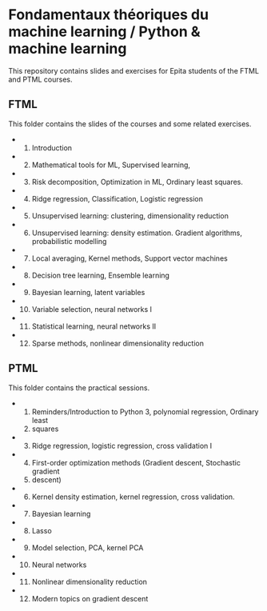 # Fondamentaux théoriques du machine learning / Python & machine learning
This repository contains slides and exercises for Epita students of the FTML
and PTML courses.

## FTML

This folder contains the slides of the courses and some related exercises.

- 1) Introduction
- 2) Mathematical tools for ML, Supervised learning, 
- 3) Risk decomposition, Optimization in ML, Ordinary least squares.
- 4) Ridge regression, Classification, Logistic regression
- 5) Unsupervised learning: clustering, dimensionality reduction
- 6) Unsupervised learning: density estimation. Gradient algorithms, probabilistic modelling
- 7) Local averaging, Kernel methods, Support vector machines
- 8) Decision tree learning, Ensemble learning
- 9) Bayesian learning, latent variables
- 10) Variable selection, neural networks I
- 11) Statistical learning, neural networks II
- 12) Sparse methods, nonlinear dimensionality reduction

## PTML

This folder contains the practical sessions.

- 1) Reminders/Introduction to Python 3, polynomial regression, Ordinary least
  2) squares
- 3) Ridge regression, logistic regression, cross validation I
- 4) First-order optimization methods (Gradient descent, Stochastic gradient
  5) descent)
- 6) Kernel density estimation, kernel regression, cross validation.
- 7) Bayesian learning
- 8) Lasso
- 9) Model selection, PCA, kernel PCA
- 10) Neural networks
- 11) Nonlinear dimensionality reduction
- 12) Modern topics on gradient descent
